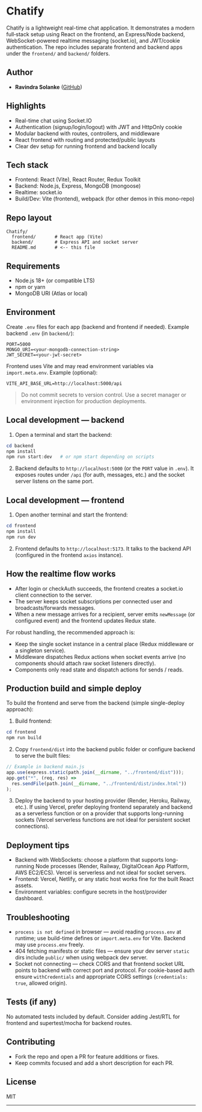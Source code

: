 # Chatify

Chatify is a lightweight real-time chat application. It demonstrates a modern full‑stack setup using React on the frontend, an Express/Node backend, WebSocket-powered realtime messaging (socket.io), and JWT/cookie authentication. The repo includes separate frontend and backend apps under the `frontend/` and `backend/` folders.

## Author

- **Ravindra Solanke** ([GitHub](https://github.com/ravisolanke1407))

## Highlights

- Real-time chat using Socket.IO
- Authentication (signup/login/logout) with JWT and HttpOnly cookie
- Modular backend with routes, controllers, and middleware
- React frontend with routing and protected/public layouts
- Clear dev setup for running frontend and backend locally

## Tech stack

- Frontend: React (Vite), React Router, Redux Toolkit
- Backend: Node.js, Express, MongoDB (mongoose)
- Realtime: socket.io
- Build/Dev: Vite (frontend), webpack (for other demos in this mono-repo)

## Repo layout

```
Chatify/
  frontend/       # React app (Vite)
  backend/        # Express API and socket server
  README.md       # <-- this file
```

## Requirements

- Node.js 18+ (or compatible LTS)
- npm or yarn
- MongoDB URI (Atlas or local)

## Environment

Create `.env` files for each app (backend and frontend if needed). Example backend `.env` (in `backend/`):

```
PORT=5000
MONGO_URI=<your-mongodb-connection-string>
JWT_SECRET=<your-jwt-secret>
```

Frontend uses Vite and may read environment variables via `import.meta.env`. Example (optional):

```
VITE_API_BASE_URL=http://localhost:5000/api
```

> Do not commit secrets to version control. Use a secret manager or environment injection for production deployments.

## Local development — backend

1. Open a terminal and start the backend:

```powershell
cd backend
npm install
npm run start:dev   # or npm start depending on scripts
```

2. Backend defaults to `http://localhost:5000` (or the `PORT` value in `.env`). It exposes routes under `/api` (for auth, messages, etc.) and the socket server listens on the same port.

## Local development — frontend

1. Open another terminal and start the frontend:

```powershell
cd frontend
npm install
npm run dev
```

2. Frontend defaults to `http://localhost:5173`. It talks to the backend API (configured in the frontend `axios` instance).

## How the realtime flow works

- After login or checkAuth succeeds, the frontend creates a socket.io client connection to the server.
- The server keeps socket subscriptions per connected user and broadcasts/forwards messages.
- When a new message arrives for a recipient, server emits `newMessage` (or configured event) and the frontend updates Redux state.

For robust handling, the recommended approach is:

- Keep the single socket instance in a central place (Redux middleware or a singleton service).
- Middleware dispatches Redux actions when socket events arrive (no components should attach raw socket listeners directly).
- Components only read state and dispatch actions for sends / reads.

## Production build and simple deploy

To build the frontend and serve from the backend (simple single-deploy approach):

1. Build frontend:

```powershell
cd frontend
npm run build
```

2. Copy `frontend/dist` into the backend public folder or configure backend to serve the built files:

```js
// Example in backend main.js
app.use(express.static(path.join(__dirname, "../frontend/dist")));
app.get("*", (req, res) =>
  res.sendFile(path.join(__dirname, "../frontend/dist/index.html"))
);
```

3. Deploy the backend to your hosting provider (Render, Heroku, Railway, etc.). If using Vercel, prefer deploying frontend separately and backend as a serverless function or on a provider that supports long-running sockets (Vercel serverless functions are not ideal for persistent socket connections).

## Deployment tips

- Backend with WebSockets: choose a platform that supports long-running Node processes (Render, Railway, DigitalOcean App Platform, AWS EC2/ECS). Vercel is serverless and not ideal for socket servers.
- Frontend: Vercel, Netlify, or any static host works fine for the built React assets.
- Environment variables: configure secrets in the host/provider dashboard.

## Troubleshooting

- `process is not defined` in browser — avoid reading `process.env` at runtime; use build-time defines or `import.meta.env` for Vite. Backend may use `process.env` freely.
- 404 fetching manifests or static files — ensure your dev server `static` dirs include `public/` when using webpack dev server.
- Socket not connecting — check CORS and that frontend socket URL points to backend with correct port and protocol. For cookie-based auth ensure `withCredentials` and appropriate CORS settings (`credentials: true`, allowed origin).

## Tests (if any)

No automated tests included by default. Consider adding Jest/RTL for frontend and supertest/mocha for backend routes.

## Contributing

- Fork the repo and open a PR for feature additions or fixes.
- Keep commits focused and add a short description for each PR.

## License

MIT

---
